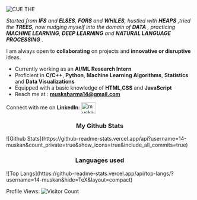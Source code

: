 ![CUE THE](https://user-images.githubusercontent.com/91135407/175304682-3ba36114-3702-435b-bff2-54b59af9587e.gif)

*Started from **IFS** and **ELSES**, **FORS** and **WHILES**, hustled with **HEAPS** ,tried the **TREES**, now nudging  myself into the domain of **DATA** , practicing **MACHINE LEARNING**, **DEEP LEARNING** and **NATURAL LANGUAGE PROCESSING** .*

I am always open to **collaborating** on projects and **innovative or disruptive** ideas. 


-  Currently working as an **AI/ML Research Intern** 
-  Proficient in **C/C++**, **Python**, **Machine Learning Algorithms**, **Statistics** and **Data Visualizations** 
-  Equipped with a basic knowledge of **HTML**,**CSS** and **JavaScript**
-  Reach me at : **musksharma14@gmail.com**


Connect with me on **LinkedIn**:
<a href="www.linkedin.com/in/muskan-sharma-0a8481222" target="blank"><img align="center" src="https://raw.githubusercontent.com/rahuldkjain/github-profile-readme-generator/master/src/images/icons/Social/linked-in-alt.svg" alt="muskan" height="30" width="40" /></a>


<h3 align="center">My Github Stats </h3>
![Github Stats](https://github-readme-stats.vercel.app/api?username=14-muskan&count_private=true&show_icons=true&include_all_commits=true) 

<h3 align="center">Languages used </h3>
![Top Langs](https://github-readme-stats.vercel.app/api/top-langs/?username=14-muskan&hide=TeX&layout=compact) 
 
 Profile Views: ![Visitor Count](https://profile-counter.glitch.me/14-muskan/count.svg)
